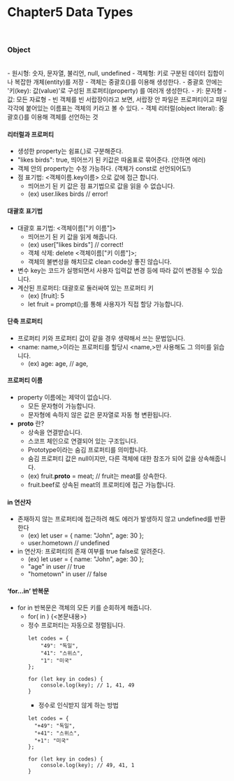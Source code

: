 # Chapter5 Data Types
<br>

### Object
<br>
- 원시형: 숫자, 문자열, 불리언, null, undefined
- 객체형: 키로 구분된 데이터 집합이나 복잡한 개체(entity)를 저장
- 객체는 중괄호{}를 이용해 생성한다.
- 중괄호 안에는 '키(key): 값(value)'로 구성된 프로퍼티(property) 를 여러개 생성한다.
	- 키: 문자형
	- 값: 모든 자료형
- 빈 객체를 빈 서랍장이라고 보면, 서랍장 안 파일은 프로퍼티이고 파일 각각에 붙어있는 이름표는 객체의 키라고 볼 수 있다.
- 객체 리터럴(object literal): 중괄호{}를 이용해 객체를 선언하는 것

#### 리터럴과 프로퍼티

- 생성한 property는 쉼표(,)로 구분해준다.
- "likes birds": true, 띄어쓰기 된 키값은 따옴표로 묶어준다. (안하면 에러)
- 객체 안의 property는 수정 가능하다. (객체가 const로 선언되어도!)
- 점 표기법: <객체이름.key이름> 으로 값에 접근 합니다.
	- 띄어쓰기 된 키 값은 점 표기법으로 값을 읽을 수 없습니다.
	- (ex) user.likes birds // error!

#### 대괄호 표기법

- 대괄호 표기법: <객체이름["키 이름"]>
	- 띄어쓰기 된 키 값을 읽게 해줍니다.
	- (ex) user["likes birds"] // correct!
	- 객체 삭제: delete <객체이름["키 이름"]>;
	- 객체의 불변성을 해치므로 clean code상 좋진 않습니다.
- 변수 key는 코드가 실행되면서 사용자 입력값 변경 등에 따라 값이 변경될 수 있습니다. 
- 계산된 프로퍼티: 대괄호로 둘러싸여 있는 프로퍼티 키
	- (ex) [fruit]: 5
	- let fruit = prompt();를 통해 사용자가 직접 할당 가능합니다.

#### 단축 프로퍼티

- 프로퍼티 키와 프로퍼티 값이 같을 경우 생략해서 쓰는 문법입니다.
- <name: name,>이라는 프로퍼티를 할당시 <name,>만 사용해도 그 의미를 읽습니다.
	- (ex) age: age, // age,

#### 프로퍼티 이름

- property 이름에는 제약이 없습니다.
	- 모든 문자형이 가능합니다.
	- 문자형에 속하지 않은 값은 문자열로 자동 형 변환됩니다.
- __proto__ 란?
	- 상속을 연결받습니다.
	- 스코프 체인으로 연결되어 있는 구조입니다.
	- Prototype이라는 숨김 프로퍼티를 의미합니다.
	- 숨김 프로퍼티 값은 null이지만, 다른 객체에 대한 참조가 되어 값을 상속해줍니다.
	- (ex) fruit.__proto__ = meat; // fruit는 meat를 상속한다.
	- fruit.beef로 상속된 meat의 프로퍼티에 접근 가능합니다.
	
#### in 연산자

- 존재하지 않는 프로퍼티에 접근하려 해도 에러가 발생하지 않고 undefined를 반환한다
	- (ex) let user = { name: "John", age: 30 };
	- user.hometown // undefined
- in 연산자: 프로퍼티의 존재 여부를 true false로 알려준다.
	- (ex) let user = { name: "John", age: 30 };
	- "age" in user // true
	- "hometown" in user // false
	
#### ‘for…in’ 반복문

- for in 반복문은 객체의 모든 키를 순회하게 해줍니다.
	- for(<key> in <object>) {<본문내용>}
- 정수 프로퍼티는 자동으로 정렬됩니다.

```
let codes = {
	"49": "독일",
	"41": "스위스",
	"1": "미국"
};

for (let key in codes) {
	console.log(key); // 1, 41, 49
}
```

- 정수로 인식받지 않게 하는 방법

```
let codes = {
  "+49": "독일",
  "+41": "스위스",
  "+1": "미국"
};

for (let key in codes) {
	console.log(key); // 49, 41, 1
}
```
